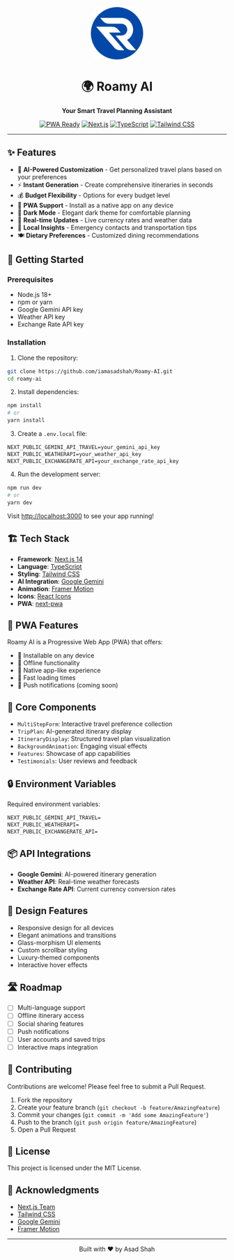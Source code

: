 <div align="center">
  <img src="/public/favicon.png" alt="Roamy AI Logo" width="120" height="120" style="border-radius: 20px;">
  <h1>🌍 Roamy AI</h1>
  <p><strong>Your Smart Travel Planning Assistant</strong></p>
  
  [![PWA Ready](https://img.shields.io/badge/PWA-Ready-blue?logo=pwa&logoColor=white)](https://web.dev/progressive-web-apps/)
  [![Next.js](https://img.shields.io/badge/Built%20with-Next.js%2014-black?logo=next.js)](https://nextjs.org)
  [![TypeScript](https://img.shields.io/badge/TypeScript-5.0-blue?logo=typescript)](https://www.typescriptlang.org/)
  [![Tailwind CSS](https://img.shields.io/badge/Tailwind%20CSS-3.0-38B2AC?logo=tailwind-css)](https://tailwindcss.com)
</div>

---

## ✨ Features

- 🤖 **AI-Powered Customization** - Get personalized travel plans based on your preferences
- ⚡ **Instant Generation** - Create comprehensive itineraries in seconds
- 💰 **Budget Flexibility** - Options for every budget level
- 📱 **PWA Support** - Install as a native app on any device
- 🌙 **Dark Mode** - Elegant dark theme for comfortable planning
- 🔄 **Real-time Updates** - Live currency rates and weather data
- 📍 **Local Insights** - Emergency contacts and transportation tips
- 🍽️ **Dietary Preferences** - Customized dining recommendations

## 🚀 Getting Started

### Prerequisites

- Node.js 18+
- npm or yarn
- Google Gemini API key
- Weather API key
- Exchange Rate API key

### Installation

1. Clone the repository:

```bash
git clone https://github.com/iamasadshah/Roamy-AI.git
cd roamy-ai
```

2. Install dependencies:

```bash
npm install
# or
yarn install
```

3. Create a `.env.local` file:

```env
NEXT_PUBLIC_GEMINI_API_TRAVEL=your_gemini_api_key
NEXT_PUBLIC_WEATHERAPI=your_weather_api_key
NEXT_PUBLIC_EXCHANGERATE_API=your_exchange_rate_api_key
```

4. Run the development server:

```bash
npm run dev
# or
yarn dev
```

Visit [http://localhost:3000](http://localhost:3000) to see your app running!

## 🏗️ Tech Stack

- **Framework**: [Next.js 14](https://nextjs.org/)
- **Language**: [TypeScript](https://www.typescriptlang.org/)
- **Styling**: [Tailwind CSS](https://tailwindcss.com/)
- **AI Integration**: [Google Gemini](https://deepmind.google/technologies/gemini/)
- **Animation**: [Framer Motion](https://www.framer.com/motion/)
- **Icons**: [React Icons](https://react-icons.github.io/react-icons/)
- **PWA**: [next-pwa](https://www.npmjs.com/package/next-pwa)

## 📱 PWA Features

Roamy AI is a Progressive Web App (PWA) that offers:

- 📲 Installable on any device
- 🔄 Offline functionality
- 📱 Native app-like experience
- 🚀 Fast loading times
- 🔔 Push notifications (coming soon)

## 🎯 Core Components

- `MultiStepForm`: Interactive travel preference collection
- `TripPlan`: AI-generated itinerary display
- `ItineraryDisplay`: Structured travel plan visualization
- `BackgroundAnimation`: Engaging visual effects
- `Features`: Showcase of app capabilities
- `Testimonials`: User reviews and feedback

## 🔒 Environment Variables

Required environment variables:

```env
NEXT_PUBLIC_GEMINI_API_TRAVEL=
NEXT_PUBLIC_WEATHERAPI=
NEXT_PUBLIC_EXCHANGERATE_API=
```

## 📦 API Integrations

- **Google Gemini**: AI-powered itinerary generation
- **Weather API**: Real-time weather forecasts
- **Exchange Rate API**: Current currency conversion rates

## 🎨 Design Features

- Responsive design for all devices
- Elegant animations and transitions
- Glass-morphism UI elements
- Custom scrollbar styling
- Luxury-themed components
- Interactive hover effects

## 🛣️ Roadmap

- [ ] Multi-language support
- [ ] Offline itinerary access
- [ ] Social sharing features
- [ ] Push notifications
- [ ] User accounts and saved trips
- [ ] Interactive maps integration

## 🤝 Contributing

Contributions are welcome! Please feel free to submit a Pull Request.

1. Fork the repository
2. Create your feature branch (`git checkout -b feature/AmazingFeature`)
3. Commit your changes (`git commit -m 'Add some AmazingFeature'`)
4. Push to the branch (`git push origin feature/AmazingFeature`)
5. Open a Pull Request

## 📄 License

This project is licensed under the MIT License.

## 🙏 Acknowledgments

- [Next.js Team](https://nextjs.org/)
- [Tailwind CSS](https://tailwindcss.com/)
- [Google Gemini](https://deepmind.google/technologies/gemini/)
- [Framer Motion](https://www.framer.com/motion/)

---

<div align="center">
  <p>Built with ❤️ by Asad Shah</p>
</div>
